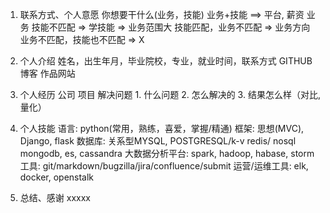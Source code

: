 
1. 联系方式、个人意愿
    你想要干什么(业务，技能)
        业务+技能 ==> 平台, 薪资
        业务 技能不匹配 => 学技能 => 业务范围大
        技能匹配，业务不匹配 => 业务方向
        业务不匹配，技能也不匹配 => X

2. 个人介绍
    姓名，出生年月，毕业院校，专业，就业时间，联系方式
    GITHUB
    博客
    作品网站

3. 个人经历
    公司
    项目
    解决问题
        1. 什么问题
        2. 怎么解决的
        3. 结果怎么样（对比, 量化）

4. 个人技能
    语言: python(常用，熟练，喜爱，掌握/精通)
    框架: 思想(MVC), Django, flask
    数据库: 关系型MYSQL, POSTGRESQL/k-v redis/ nosql mongodb, es, cassandra
    大数据分析平台: spark, hadoop, habase, storm
    工具: git/markdown/bugzilla/jira/confluence/submit
    运营/运维工具: elk, docker, openstalk

5. 总结、感谢
    xxxxx